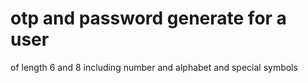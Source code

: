 # otp and password  generate for a user 
of length 6 and 8
including number and alphabet and special symbols
